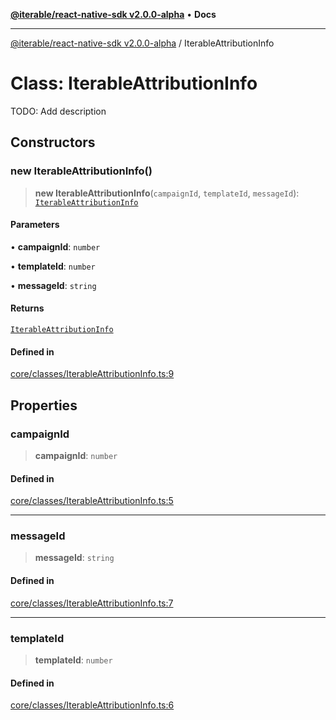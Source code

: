 [**@iterable/react-native-sdk v2.0.0-alpha**](../README.md) • **Docs**

***

[@iterable/react-native-sdk v2.0.0-alpha](../globals.md) / IterableAttributionInfo

# Class: IterableAttributionInfo

TODO: Add description

## Constructors

### new IterableAttributionInfo()

> **new IterableAttributionInfo**(`campaignId`, `templateId`, `messageId`): [`IterableAttributionInfo`](IterableAttributionInfo.md)

#### Parameters

• **campaignId**: `number`

• **templateId**: `number`

• **messageId**: `string`

#### Returns

[`IterableAttributionInfo`](IterableAttributionInfo.md)

#### Defined in

[core/classes/IterableAttributionInfo.ts:9](https://github.com/Iterable/react-native-sdk/blob/33a336d972ce3f91e45be0626b4337400455463a/src/core/classes/IterableAttributionInfo.ts#L9)

## Properties

### campaignId

> **campaignId**: `number`

#### Defined in

[core/classes/IterableAttributionInfo.ts:5](https://github.com/Iterable/react-native-sdk/blob/33a336d972ce3f91e45be0626b4337400455463a/src/core/classes/IterableAttributionInfo.ts#L5)

***

### messageId

> **messageId**: `string`

#### Defined in

[core/classes/IterableAttributionInfo.ts:7](https://github.com/Iterable/react-native-sdk/blob/33a336d972ce3f91e45be0626b4337400455463a/src/core/classes/IterableAttributionInfo.ts#L7)

***

### templateId

> **templateId**: `number`

#### Defined in

[core/classes/IterableAttributionInfo.ts:6](https://github.com/Iterable/react-native-sdk/blob/33a336d972ce3f91e45be0626b4337400455463a/src/core/classes/IterableAttributionInfo.ts#L6)
